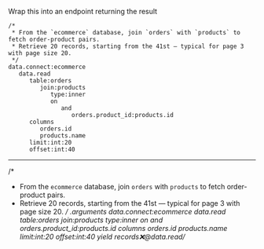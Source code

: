 Wrap this into an endpoint returning the result

```hyperlambda
/*
 * From the `ecommerce` database, join `orders` with `products` to fetch order-product pairs.
 * Retrieve 20 records, starting from the 41st — typical for page 3 with page size 20.
 */
data.connect:ecommerce
   data.read
      table:orders
         join:products
            type:inner
            on
               and
                  orders.product_id:products.id
      columns
         orders.id
         products.name
      limit:int:20
      offset:int:40
``` 
---
/*
 * From the `ecommerce` database, join `orders` with `products` to fetch order-product pairs.
 * Retrieve 20 records, starting from the 41st — typical for page 3 with page size 20.
 */
.arguments
data.connect:ecommerce
   data.read
      table:orders
         join:products
            type:inner
            on
               and
                  orders.product_id:products.id
      columns
         orders.id
         products.name
      limit:int:20
      offset:int:40
   yield
      records:x:@data.read/*